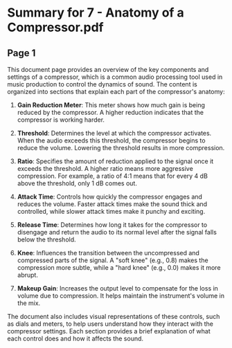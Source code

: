 # Summary for 7 - Anatomy of a Compressor.pdf


## Page 1
This document page provides an overview of the key components and settings of a compressor, which is a common audio processing tool used in music production to control the dynamics of sound. The content is organized into sections that explain each part of the compressor's anatomy:

1. **Gain Reduction Meter**: This meter shows how much gain is being reduced by the compressor. A higher reduction indicates that the compressor is working harder.

2. **Threshold**: Determines the level at which the compressor activates. When the audio exceeds this threshold, the compressor begins to reduce the volume. Lowering the threshold results in more compression.

3. **Ratio**: Specifies the amount of reduction applied to the signal once it exceeds the threshold. A higher ratio means more aggressive compression. For example, a ratio of 4:1 means that for every 4 dB above the threshold, only 1 dB comes out.

4. **Attack Time**: Controls how quickly the compressor engages and reduces the volume. Faster attack times make the sound thick and controlled, while slower attack times make it punchy and exciting.

5. **Release Time**: Determines how long it takes for the compressor to disengage and return the audio to its normal level after the signal falls below the threshold.

6. **Knee**: Influences the transition between the uncompressed and compressed parts of the signal. A "soft knee" (e.g., 0.8) makes the compression more subtle, while a "hard knee" (e.g., 0.0) makes it more abrupt.

7. **Makeup Gain**: Increases the output level to compensate for the loss in volume due to compression. It helps maintain the instrument's volume in the mix.

The document also includes visual representations of these controls, such as dials and meters, to help users understand how they interact with the compressor settings. Each section provides a brief explanation of what each control does and how it affects the sound.

